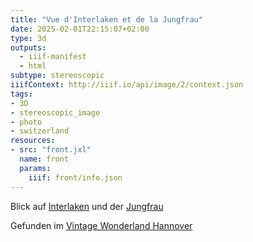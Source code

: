 ```yaml
---
title: "Vue d'Interlaken et de la Jungfrau"
date: 2025-02-01T22:15:07+02:00
type: 3d
outputs:
  - iiif-manifest
  - html
subtype: stereoscopic
iiifContext: http://iiif.io/api/image/2/context.json
tags:
- 3D
- stereoscopic_image
- photo
- switzerland
resources:
- src: "front.jxl"
  name: front
  params:
    iiif: front/info.json
---
```


Blick auf [Interlaken](https://de.wikipedia.org/wiki/Interlaken) und der [Jungfrau](https://de.wikipedia.org/wiki/Jungfrau_(Berg))
<!--more-->
<div class="source">Gefunden im <a href="https://www.facebook.com/vintagebythesea">Vintage Wonderland Hannover</a></div>

